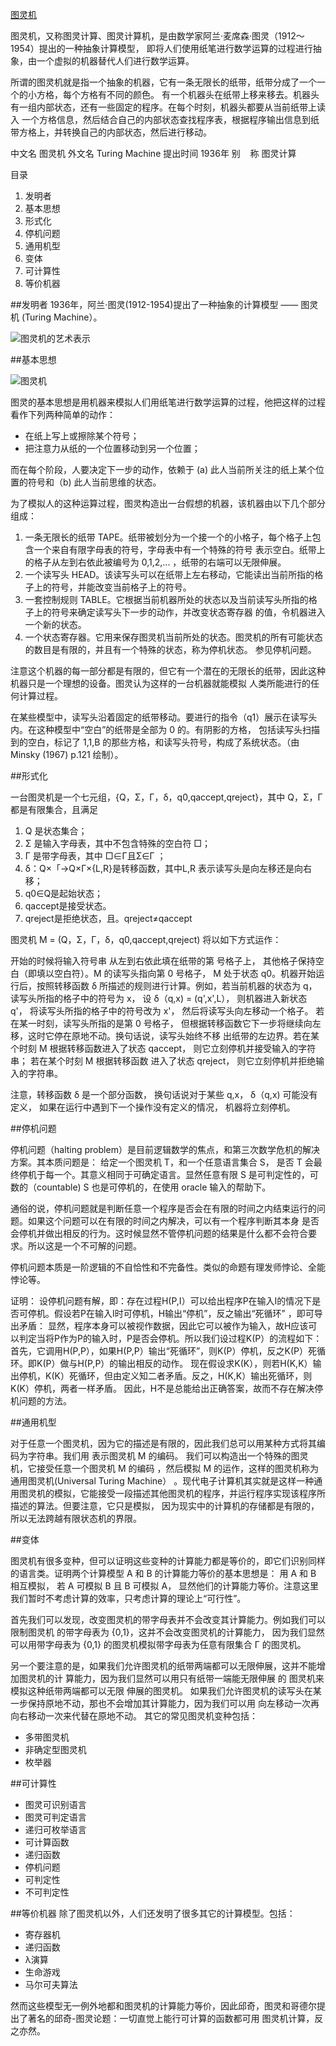 ﻿[图灵机](http://baike.baidu.com/view/117065.htm)

图灵机，又称图灵计算、图灵计算机，是由数学家阿兰·麦席森·图灵（1912～1954）提出的一种抽象计算模型，
即将人们使用纸笔进行数学运算的过程进行抽象，由一个虚拟的机器替代人们进行数学运算。

所谓的图灵机就是指一个抽象的机器，它有一条无限长的纸带，纸带分成了一个一个的小方格，每个方格有不同的颜色。
有一个机器头在纸带上移来移去。机器头有一组内部状态，还有一些固定的程序。在每个时刻，机器头都要从当前纸带上读入
一个方格信息，然后结合自己的内部状态查找程序表，根据程序输出信息到纸带方格上，并转换自己的内部状态，然后进行移动。

中文名 图灵机 
外文名 Turing Machine 
提出时间    1936年 
别    称  图灵计算 

目录

1. 发明者 
2. 基本思想 
3. 形式化 
4. 停机问题 
5. 通用机型 
6. 变体 
7. 可计算性 
8. 等价机器 



##发明者
1936年，阿兰·图灵(1912-1954)提出了一种抽象的计算模型 —— 图灵机 (Turing Machine）。
 
![图灵机的艺术表示]()



##基本思想
 
![图灵机]()
 
图灵的基本思想是用机器来模拟人们用纸笔进行数学运算的过程，他把这样的过程看作下列两种简单的动作：

* 在纸上写上或擦除某个符号；
* 把注意力从纸的一个位置移动到另一个位置；

而在每个阶段，人要决定下一步的动作，依赖于 (a) 此人当前所关注的纸上某个位置的符号和（b) 此人当前思维的状态。

为了模拟人的这种运算过程，图灵构造出一台假想的机器，该机器由以下几个部分组成：

1. 一条无限长的纸带 TAPE。纸带被划分为一个接一个的小格子，每个格子上包含一个来自有限字母表的符号，字母表中有一个特殊的符号 
表示空白。纸带上的格子从左到右依此被编号为 0,1,2,... ，纸带的右端可以无限伸展。
2. 一个读写头 HEAD。该读写头可以在纸带上左右移动，它能读出当前所指的格子上的符号，并能改变当前格子上的符号。
3. 一套控制规则 TABLE。它根据当前机器所处的状态以及当前读写头所指的格子上的符号来确定读写头下一步的动作，并改变状态寄存器
的值，令机器进入一个新的状态。
4. 一个状态寄存器。它用来保存图灵机当前所处的状态。图灵机的所有可能状态的数目是有限的，并且有一个特殊的状态，称为停机状态。
参见停机问题。

注意这个机器的每一部分都是有限的，但它有一个潜在的无限长的纸带，因此这种机器只是一个理想的设备。图灵认为这样的一台机器就能模拟
人类所能进行的任何计算过程。
 
 
在某些模型中，读写头沿着固定的纸带移动。要进行的指令（q1）展示在读写头内。在这种模型中“空白”的纸带是全部为 0 的。有阴影的方格，
包括读写头扫描到的空白，标记了 1,1,B 的那些方格，和读写头符号，构成了系统状态。（由 Minsky (1967) p.121 绘制）。


##形式化

一台图灵机是一个七元组，{Q，Σ，Γ，δ，q0,qaccept,qreject}，其中 Q，Σ，Γ 都是有限集合，且满足
1. Q 是状态集合；
2. Σ 是输入字母表，其中不包含特殊的空白符 □；
3. Γ 是带字母表，其中 □∈Γ且Σ∈Γ ；
4. δ：Q×「→Q×Γ×{L,R}是转移函数，其中L,R 表示读写头是向左移还是向右移；
5. q0∈Q是起始状态；
6. qaccept是接受状态。
7. qreject是拒绝状态，且。qreject≠qaccept

图灵机 M = (Q，Σ，Γ，δ，q0,qaccept,qreject) 将以如下方式运作：

开始的时候将输入符号串 从左到右依此填在纸带的第 号格子上， 其他格子保持空白（即填以空白符）。M 的读写头指向第 0 号格子，
 M 处于状态 q0。机器开始运行后，按照转移函数 δ 所描述的规则进行计算。例如，若当前机器的状态为 q，读写头所指的格子中的符号为
 x， 设 δ（q,x) = (q',x',L）， 则机器进入新状态 q'， 将读写头所指的格子中的符号改为 x'， 然后将读写头向左移动一个格子。
若在某一时刻，读写头所指的是第 0 号格子， 但根据转移函数它下一步将继续向左移，这时它停在原地不动。换句话说，读写头始终不移
出纸带的左边界。若在某个时刻 M 根据转移函数进入了状态 qaccept， 则它立刻停机并接受输入的字符串； 若在某个时刻 M 根据转移函数
进入了状态 qreject， 则它立刻停机并拒绝输入的字符串。

注意，转移函数 δ 是一个部分函数， 换句话说对于某些 q,x， δ（q,x) 可能没有定义， 如果在运行中遇到下一个操作没有定义的情况， 
机器将立刻停机。


##停机问题

停机问题（halting problem）是目前逻辑数学的焦点，和第三次数学危机的解决方案。其本质问题是： 给定一个图灵机 T，和一个任意语言集合 S，
是否 T 会最终停机于每一个。其意义相同于可确定语言。显然任意有限 S 是可判定性的，可数的（countable) S 也是可停机的，在使用 oracle 
输入的帮助下。

通俗的说，停机问题就是判断任意一个程序是否会在有限的时间之内结束运行的问题。如果这个问题可以在有限的时间之内解决，可以有一个程序判断其本身
是否会停机并做出相反的行为。这时候显然不管停机问题的结果是什么都不会符合要求。所以这是一个不可解的问题。

停机问题本质是一阶逻辑的不自恰性和不完备性。类似的命题有理发师悖论、全能悖论等。

证明：
设停机问题有解，即：存在过程H(P,I）可以给出程序P在输入I的情况下是否可停机。假设若P在输入I时可停机，H输出“停机”，反之输出“死循环”
，即可导出矛盾：
显然，程序本身可以被视作数据，因此它可以被作为输入，故H应该可以判定当将P作为P的输入时，P是否会停机。所以我们设过程K(P）的流程如下：
首先，它调用H(P,P），如果H(P,P）输出“死循环”，则K(P）停机，反之K(P）死循环。即K(P）做与H(P,P）的输出相反的动作。
现在假设求K(K），则若H(K,K）输出停机，K(K）死循环，但由定义知二者矛盾。反之，H(K,K）输出死循环，则K(K）停机，两者一样矛盾。
因此，H不是总能给出正确答案，故而不存在解决停机问题的方法。


##通用机型

对于任意一个图灵机，因为它的描述是有限的，因此我们总可以用某种方式将其编码为字符串。我们用 <M> 表示图灵机 M 的编码。
我们可以构造出一个特殊的图灵机，它接受任意一个图灵机 M 的编码<M> ，然后模拟 M 的运作，这样的图灵机称为通用图灵机(Universal Turing Machine）
。现代电子计算机其实就是这样一种通用图灵机的模拟，它能接受一段描述其他图灵机的程序，并运行程序实现该程序所描述的算法。但要注意，它只是模拟，
因为现实中的计算机的存储都是有限的，所以无法跨越有限状态机的界限。



##变体

图灵机有很多变种，但可以证明这些变种的计算能力都是等价的，即它们识别同样的语言类。证明两个计算模型 A 和 B 的计算能力等价的基本思想是：
用 A 和 B 相互模拟， 若 A 可模拟 B 且 B 可模拟 A， 显然他们的计算能力等价。注意这里我们暂时不考虑计算的效率，只考虑计算的理论上“可行性”。

首先我们可以发现，改变图灵机的带字母表并不会改变其计算能力。例如我们可以限制图灵机 的带字母表为 {0,1}，这并不会改变图灵机的计算能力，
因为我们显然可以用带字母表为 {0,1} 的图灵机模拟带字母表为任意有限集合 Γ 的图灵机。

另一个要注意的是，如果我们允许图灵机的纸带两端都可以无限伸展，这并不能增加图灵机的计 算能力，因为我们显然可以用只有纸带一端能无限伸展
的
图灵机来模拟这种纸带两端都可以无限 伸展的图灵机。
如果我们允许图灵机的读写头在某一步保持原地不动，那也不会增加其计算能力，因为我们可以用 向左移动一次再向右移动一次来代替在原地不动。
其它的常见图灵机变种包括：

* 多带图灵机
* 非确定型图灵机
* 枚举器


##可计算性

* 图灵可识别语言
* 图灵可判定语言
* 递归可枚举语言 
* 可计算函数
* 递归函数
* 停机问题 
* 可判定性
* 不可判定性 



##等价机器
除了图灵机以外，人们还发明了很多其它的计算模型。包括：

* 寄存器机
* 递归函数
* λ演算
* 生命游戏
* 马尔可夫算法

然而这些模型无一例外地都和图灵机的计算能力等价，因此邱奇，图灵和哥德尔提出了著名的邱奇-图灵论题：一切直觉上能行可计算的函数都可用
图灵机计算，反之亦然。